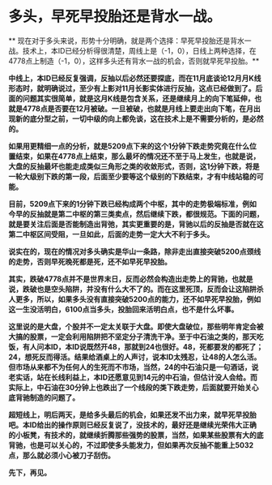 多头，早死早投胎还是背水一战。
====

			

** 现在对于多头来说，形势十分明确，就是两个选择：早死早投胎还是背水一战。技术上，本ID已经分析得很清楚，周线上是（-1，0），日线上两种选择，在4778点上制造（-1，0），这样多头还有背水一战的机会，否则就早死早投胎。**

**中线上，本ID已经反复强调，反抽以后必然还要探底，而在11月底谈论12月月K线形态时，就明确说过，至少有上影对11月长影实体进行反抽，这点已经做到了。后面的问题其实很简单，就是这月K线是包含关系，还是继续月上的向下笔延伸，也就是4778点是否要在12月被破。一旦被破，也就是月线上要走出向下笔，在月出现新的底分型之前，一切中级的向上都免谈，这在技术上是不需要分析的，是必然的。**

**如果用更精细一点的分析，就是5209点下来的这个1分钟下跌走势究竟在什么位置结束，如果在4778点上结束，那么最坏的情况还不至于马上发生，也就是说，大盘的反抽最坏也能走成类似三角形之类的收敛形式，否则，这1分钟下跌，将是一轮大级别下跌的第一段，后面至少要等这个级别的下跌结束，才有中线站稳的可能。**

**目前，5209点下来的1分钟下跌已经构成两个中枢，其中的走势极端标准，例如今早的反抽就是第二中枢的第三类卖点，然后继续下跌，都很规范。下面的问题，就是要关注后面是否能制造出背弛，其实更重要的是，背驰以后的反抽是否就在这第二中枢区间受阻，一旦如此，后面的走势一定大大不利于多头。**

**说实在的，现在的情况对多头确实是华山一条路，除非走出直接突破5200点颈线的走势，否则早死晚死都是死，还不如早死早投胎。**

**其实，跌破4778点并不是世界末日，反而必然会构造出走势上的背驰，也就是说，跌破也是空头陷阱，并没有什么大不了的。而在这里死顶，反而会让这陷阱杀人更多，所以，如果多头没有直接突破5200点的能力，还不如早死早投胎，例如这一生没活明白，6100点当多头，投胎回来活明白点，也不是什么坏事。**

**这里说的是大盘，个股并不一定太关联于大盘。即使大盘破位，那些明年肯定会被大搞的股票，一定会利用陷阱把不坚定分子清洗干净。至于中石油之类的，那天吃饭，有人问本ID，本ID说既然开48，那就到24也很好。48，死都要发的都死了；24，想死反而得活。结果给酒桌上的人声讨，说本ID太残忍，让48的人怎么活。但市场从来都不为任何人的生死而不市场，当然，24的中石油只是一句酒话，说老实话，站在长线利益上，本ID还愿意见到14元的中石油，但估计没人会给。而实际上，中石油在30分钟上也跌出了一个线段的类下跌走势，后面就要开始关心底背驰制造的问题了。**

**超短线上，明后两天，是给多头最后的机会，如果还发不出力来，就早死早投胎吧。本ID给出的操作原则已经反复说了，没技术的，最好还是继续光荣伟大正确的小板凳，有技术的，就继续折腾那些强势的股票，当然，如果某些股票有大的底背驰，也是可以关心的，不过即使多头能发力，但如果再次反抽不能重上5032点，那么就必须小心被刀子刮伤。**

**先下，再见。**
